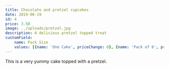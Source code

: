 ```yaml
---
title: Chocolate and pretzel cupcakes
date: 2019-06-19
id: 4
price: 3.50
image: ../uploads/pretzel.jpg
description: A delicious pretzel topped treat
customField: 
    name: Pack Size
    values: [{name: 'One Cake', priceChange: 0}, {name: 'Pack of 6', priceChange: -1.00}, {name: 'Pack of 12', priceChange: 28.50}]
---
```


This is a very yummy cake topped with a pretzel.
